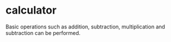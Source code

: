 # calculator
Basic operations such as addition, subtraction, multiplication and subtraction can be performed.
